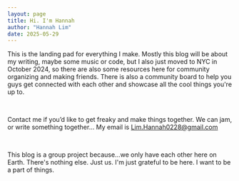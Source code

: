 ```yaml
---
layout: page
title: Hi. I'm Hannah
author: "Hannah Lim"
date: 2025-05-29
---
```


This is the landing pad for everything I make. Mostly this blog will be about my writing, maybe some music or code, but I also just moved to NYC in October 2024, so there are also some resources here for community organizing and making friends. There is also a community board to help you guys get connected with each other and showcase all the cool things you're up to.

<br>

Contact me if you’d like to get freaky and make things together. We can jam, or write something together… My email is Lim.Hannah0228@gmail.com

<br>

This blog is a group project because...we only have each other here on Earth. There's nothing else. Just us. I'm just grateful to be here. I want to be a part of things.